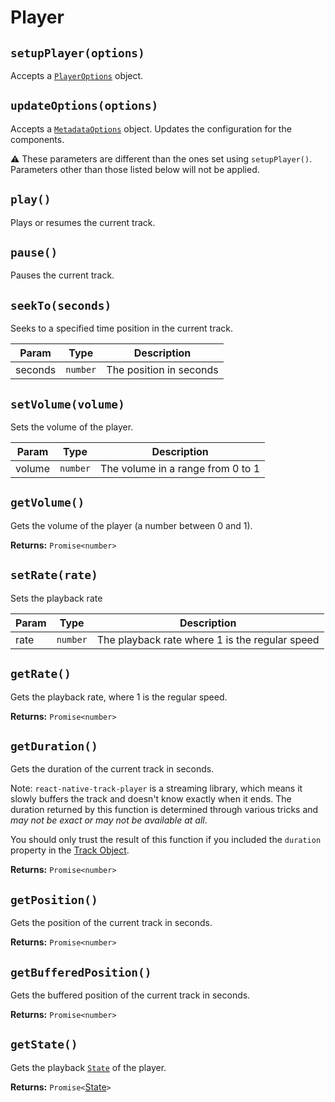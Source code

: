 # Player

## `setupPlayer(options)`

Accepts a [`PlayerOptions`](../objects/player-options.md) object.

## `updateOptions(options)`

Accepts a [`MetadataOptions`](../objects/metadata-options.md) object. Updates
the configuration for the components.


:warning: These parameters are different than the ones set using `setupPlayer()`.
Parameters other than those listed below will not be applied.

## `play()`
Plays or resumes the current track.

## `pause()`
Pauses the current track.

## `seekTo(seconds)`
Seeks to a specified time position in the current track.

| Param   | Type     | Description             |
| ------- | -------- | ----------------------- |
| seconds | `number` | The position in seconds |

## `setVolume(volume)`
Sets the volume of the player.

| Param  | Type     | Description                       |
| ------ | -------- | --------------------------------- |
| volume | `number` | The volume in a range from 0 to 1 |

## `getVolume()`
Gets the volume of the player (a number between 0 and 1).

**Returns:** `Promise<number>`

## `setRate(rate)`
Sets the playback rate

| Param  | Type     | Description                       |
| ------ | -------- | --------------------------------- |
| rate   | `number` | The playback rate where 1 is the regular speed |

## `getRate()`
Gets the playback rate, where 1 is the regular speed.

**Returns:** `Promise<number>`

## `getDuration()`
Gets the duration of the current track in seconds.

Note: `react-native-track-player` is a streaming library, which means it slowly buffers the track and doesn't know exactly when it ends.
The duration returned by this function is determined through various tricks and *may not be exact or may not be available at all*.

You should only trust the result of this function if you included the `duration` property in the [Track Object](../objects/track.md).

**Returns:** `Promise<number>`

## `getPosition()`
Gets the position of the current track in seconds.

**Returns:** `Promise<number>`

## `getBufferedPosition()`
Gets the buffered position of the current track in seconds.

**Returns:** `Promise<number>`

## `getState()`
Gets the playback [`State`](../constants/state.md) of the player.

**Returns:** `Promise<`[State](../constants/state.md)`>`
